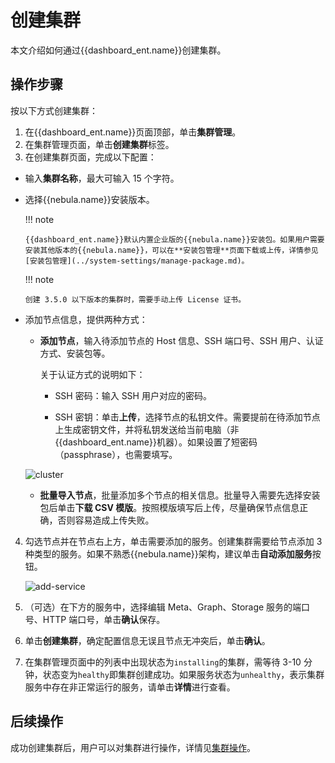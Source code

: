 # 创建集群

本文介绍如何通过{{dashboard_ent.name}}创建集群。

## 操作步骤

按以下方式创建集群：

1. 在{{dashboard_ent.name}}页面顶部，单击**集群管理**。
2. 在集群管理页面，单击**创建集群**标签。
3. 在创建集群页面，完成以下配置：
  - 输入**集群名称**，最大可输入 15 个字符。
  - 选择{{nebula.name}}安装版本。

    !!! note

        {{dashboard_ent.name}}默认内置企业版的{{nebula.name}}安装包。如果用户需要安装其他版本的{{nebula.name}}，可以在**安装包管理**页面下载或上传，详情参见[安装包管理](../system-settings/manage-package.md)。

    !!! note

        创建 3.5.0 以下版本的集群时，需要手动上传 License 证书。

  - 添加节点信息，提供两种方式：

    - **添加节点**，输入待添加节点的 Host 信息、SSH 端口号、SSH 用户、认证方式、安装包等。

      关于认证方式的说明如下：

      - SSH 密码：输入 SSH 用户对应的密码。

      - SSH 密钥：单击**上传**，选择节点的私钥文件。需要提前在待添加节点上生成密钥文件，并将私钥发送给当前电脑（非{{dashboard_ent.name}}机器）。如果设置了短密码（passphrase），也需要填写。  

    ![cluster](https://docs-cdn.nebula-graph.com.cn/figures/create-cluster-221115_cn.png)

    - **批量导入节点**，批量添加多个节点的相关信息。批量导入需要先选择安装包后单击**下载 CSV 模版**。按照模版填写后上传，尽量确保节点信息正确，否则容易造成上传失败。

4. 勾选节点并在节点右上方，单击需要添加的服务。创建集群需要给节点添加 3 种类型的服务。如果不熟悉{{nebula.name}}架构，建议单击**自动添加服务**按钮。

   ![add-service](https://docs-cdn.nebula-graph.com.cn/figures/add-service-2022-04-08_cn.png)

5. （可选）在下方的服务中，选择编辑 Meta、Graph、Storage 服务的端口号、HTTP 端口号，单击**确认**保存。

6. 单击**创建集群**，确定配置信息无误且节点无冲突后，单击**确认**。

7. 在集群管理页面中的列表中出现状态为`installing`的集群，需等待 3-10 分钟，状态变为`healthy`即集群创建成功。如果服务状态为`unhealthy`，表示集群服务中存在非正常运行的服务，请单击**详情**进行查看。

## 后续操作

成功创建集群后，用户可以对集群进行操作，详情见[集群操作](../4.cluster-operator/operator/node.md)。
